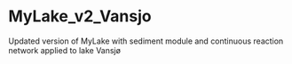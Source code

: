 # MyLake_v2_Vansjo
Updated version of MyLake with sediment module and continuous reaction network applied to lake Vansjø
